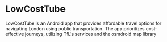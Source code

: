# LowCostTube
LowCostTube is an Android app that provides affordable travel options for navigating London using public transportation. The app prioritizes cost-effective journeys, utilizing TfL's services and the osmdroid map library
